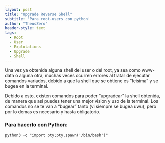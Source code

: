 ```yaml
---
layout: post
title: "Upgrade Reverse Shell"
subtitle: 'Para root-users con python'
author: "TheusZero"
header-style: text
tags:
  - Root
  - User
  - Explotations
  - Upgrade
  - Shell
---
```


Una vez ya obtenida alguna shell del user o del root, ya sea como www-data o alguna otra, muchas veces ocurren errores al tratar de ejecutar comandos variados, debido a que la shell que se obtiene es “feisima” y se bugea en la terminal.

Debido a esto, existen comandos para poder “upgradear” la shell obtenida, de manera que asi puedes tener una mejor vision y uso de la terminal. Los comandos no se te van a “bugear” tanto (vi siempre se bugea uwu), pero por lo demas es necesario y hasta obligatorio.

### Para hacerlo con Python:

```vim
python3 -c "import pty;pty.spawn('/bin/bash')"
```







